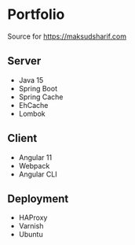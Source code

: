 # Portfolio
Source for https://maksudsharif.com

## Server
- Java 15
- Spring Boot
- Spring Cache
- EhCache
- Lombok

## Client
- Angular 11
- Webpack
- Angular CLI

## Deployment
- HAProxy
- Varnish
- Ubuntu
